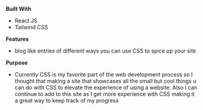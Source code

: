 **Built With**
- React JS
- Tailwind CSS

**Features**
- blog like entries of different ways you can use CSS to spice up your site

**Purpose**
- Currently CSS is my favorite part of the web development process so I thought that making a site that showcases all the small but cool things u can do with CSS to elevate the experience of using a website. Also I can continue to add to this site as I get more experience with CSS making it a great way to keep track of my progress